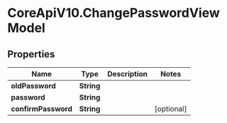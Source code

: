 # CoreApiV10.ChangePasswordViewModel

## Properties
Name | Type | Description | Notes
------------ | ------------- | ------------- | -------------
**oldPassword** | **String** |  | 
**password** | **String** |  | 
**confirmPassword** | **String** |  | [optional] 


